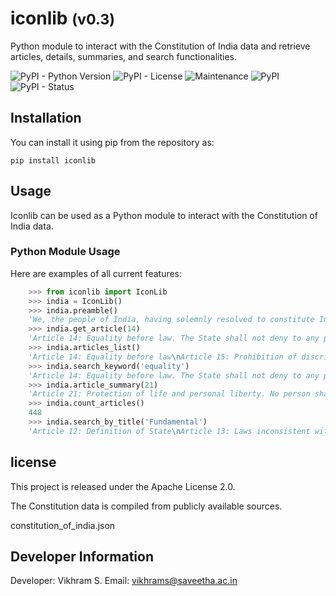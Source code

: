 # iconlib <small> (v0.3) </small>
Python module to interact with the Constitution of India data and retrieve articles, details, summaries, and search functionalities.

![PyPI - Python Version](https://img.shields.io/pypi/pyversions/iconlib?label=Python)
![PyPI - License](https://img.shields.io/pypi/l/iconlib?label=License&color=red)
![Maintenance](https://img.shields.io/maintenance/yes/2025?label=Maintained)
![PyPI](https://img.shields.io/pypi/v/iconlib?label=PyPi)
![PyPI - Status](https://img.shields.io/pypi/status/iconlib?label=Status)

## Installation
You can install it using pip from the repository as:

    pip install iconlib

## Usage
Iconlib can be used as a Python module to interact with the Constitution of India data.

### Python Module Usage
Here are examples of all current features:

```python
    >>> from iconlib import IconLib
    >>> india = IconLib()
    >>> india.preamble()
    'We, the people of India, having solemnly resolved to constitute India into a Sovereign, Socialist, Secular, Democratic Republic...'
    >>> india.get_article(14)
    'Article 14: Equality before law. The State shall not deny to any person equality before the law or the equal protection of the laws within the territory of India.'
    >>> india.articles_list()
    'Article 14: Equality before law\nArticle 15: Prohibition of discrimination on grounds of religion, race, caste, sex or place of birth\n...'
    >>> india.search_keyword('equality')
    'Article 14: Equality before law. The State shall not deny to any person equality before the law or the equal protection of the laws within the territory of India.'
    >>> india.article_summary(21)
    'Article 21: Protection of life and personal liberty. No person shall be deprived of his life or personal liberty except according to procedure established by law.'
    >>> india.count_articles()
    448
    >>> india.search_by_title('Fundamental')
    'Article 12: Definition of State\nArticle 13: Laws inconsistent with or in derogation of the fundamental rights\n...'
```
## license
This project is released under the Apache License 2.0.

The Constitution data is compiled from publicly available sources.

constitution_of_india.json

## Developer Information
Developer: Vikhram S.
Email: vikhrams@saveetha.ac.in
